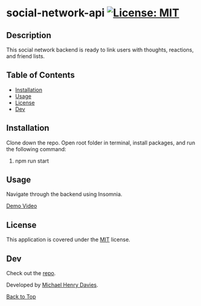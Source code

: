 # social-network-api   [![License: MIT](https://img.shields.io/badge/License-MIT-yellow.svg)](https://opensource.org/licenses/MIT)
  
  ## Description 

  This social network backend is ready to link users with thoughts, reactions, and friend lists.


  ## Table of Contents

  - [Installation](#installation)
  - [Usage](#usage)
  - [License](#license)
  - [Dev](#dev)

  ## Installation

  Clone down the repo. Open root folder in terminal, install packages, and run the following command:
  1. npm run start

  ## Usage

  Navigate through the backend using Insomnia.

[Demo Video](https://drive.google.com/file/d/1GuDb2s2ea5nJI0PYe7EbZeM_bheyhB7K/view?usp=sharing) 

  ## License
  This application is covered under the [MIT](https://opensource.org/licenses/MIT) license.
  

  ## Dev

  Check out the [repo](https://github.com/michaelhdavies/social-network-api/).

  Developed by [Michael Henry Davies](https://github.com/michaelhdavies/).

  [Back to Top](#description)
  
  